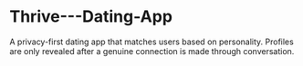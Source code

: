 # Thrive---Dating-App
A privacy-first dating app that matches users based on personality. Profiles are only revealed after a genuine connection is made through conversation.
